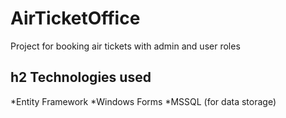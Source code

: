 # AirTicketOffice
Project for booking air tickets with admin and user roles
## h2 Technologies used
  *Entity Framework
  *Windows Forms
  *MSSQL (for data storage)
